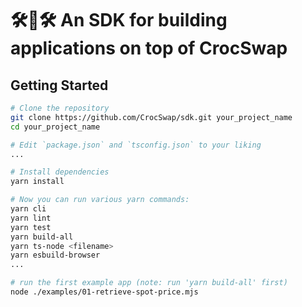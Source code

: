 # 🛠🐊🛠 An SDK for building applications on top of CrocSwap

## Getting Started

```bash
# Clone the repository
git clone https://github.com/CrocSwap/sdk.git your_project_name
cd your_project_name

# Edit `package.json` and `tsconfig.json` to your liking
...

# Install dependencies
yarn install

# Now you can run various yarn commands:
yarn cli
yarn lint
yarn test
yarn build-all
yarn ts-node <filename>
yarn esbuild-browser
...

# run the first example app (note: run 'yarn build-all' first)
node ./examples/01-retrieve-spot-price.mjs
```
